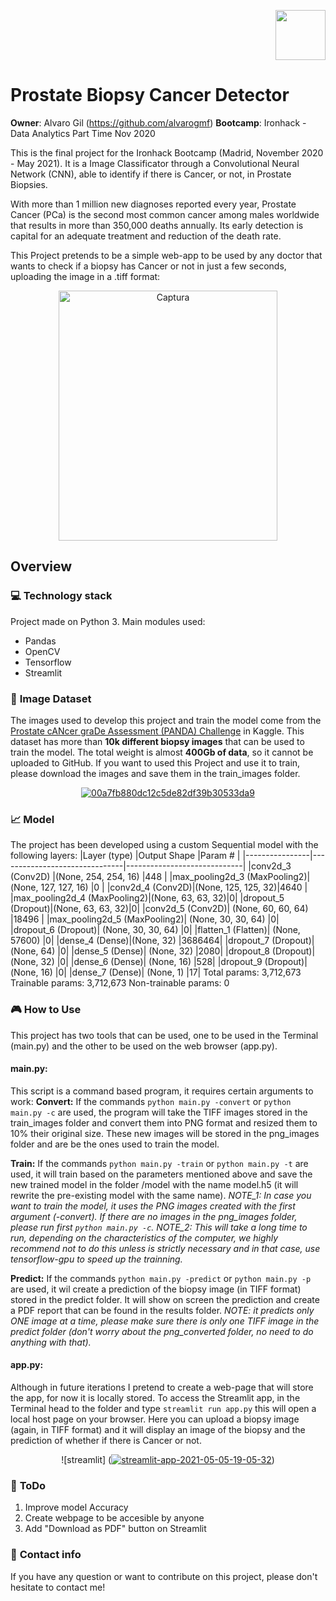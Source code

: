 <p align="right"><img src="https://cdn-images-1.medium.com/max/184/1*2GDcaeYIx_bQAZLxWM4PsQ@2x.png" width="80"></p>

# Prostate Biopsy Cancer Detector
**Owner**: Alvaro Gil (https://github.com/alvarogmf)
**Bootcamp**: Ironhack - Data Analytics Part Time Nov 2020

This is the final project for the Ironhack Bootcamp (Madrid, November 2020 - May 2021). It is a Image Classificator through a Convolutional Neural Network (CNN), able to identify if there is Cancer, or not, in Prostate Biopsies.

With more than 1 million new diagnoses reported every year, Prostate Cancer (PCa) is the second most common cancer among males worldwide that results in more than 350,000 deaths annually. Its early detection is capital for an adequate treatment and reduction of the death rate.

This Project pretends to be a simple web-app to be used by any doctor that wants to check if a biopsy has Cancer or not in just a few seconds, uploading the image in a .tiff format:

<p align="center">
<a href="https://ibb.co/rGC8P32"><img src="https://i.ibb.co/TBVjX1M/Captura.png" alt="Captura" border="0" width="350" height="400"></a>
</p>

## Overview

### :computer: **Technology stack**
Project made on Python 3. Main modules used:
 - Pandas
 - OpenCV
 - Tensorflow
 - Streamlit

### :mag_right: **Image Dataset**
The images used to develop this project and train the model come from the [Prostate cANcer graDe Assessment (PANDA) Challenge](https://www.kaggle.com/c/prostate-cancer-grade-assessment/overview)  in Kaggle. This dataset has more than **10k different biopsy images** that can be used to train the model. The total weight is almost **400Gb of data**, so it cannot be uploaded to GitHub. If you want to used this Project and use it to train, please download the images and save them in the train_images folder.
<p align="center">
<a href="https://ibb.co/dLhgQVC"><img src="https://i.ibb.co/qWZ5Rcq/00a7fb880dc12c5de82df39b30533da9.png" alt="00a7fb880dc12c5de82df39b30533da9" border="0"></a>
</p>

### :chart_with_upwards_trend: **Model**
The project has been developed using a custom Sequential model with the following layers:
|Layer (type) 	 |Output Shape					 |Param #					   |
|----------------|-------------------------------|-----------------------------|
|conv2d_3 (Conv2D) |(None, 254, 254, 16)            |448                   |
|max_pooling2d_3 (MaxPooling2)|(None, 127, 127, 16)         |0            |
|conv2d_4 (Conv2D)|(None, 125, 125, 32)|4640      |
|max_pooling2d_4 (MaxPooling2)|(None, 63, 63, 32)|0|
|dropout_5 (Dropout)|(None, 63, 63, 32)|0|
|conv2d_5 (Conv2D)| (None, 60, 60, 64) |18496     |
|max_pooling2d_5 (MaxPooling2)| (None, 30, 30, 64) |0|
|dropout_6 (Dropout)| (None, 30, 30, 64)  |0|
|flatten_1 (Flatten)| (None, 57600)    |0|
|dense_4 (Dense)|(None, 32)   |3686464|
|dropout_7 (Dropout)|(None, 64)   |0|
|dense_5 (Dense)|  (None, 32)   |2080|
|dropout_8 (Dropout)|(None, 32)   |0|
|dense_6 (Dense)|  (None, 16)   |528|
|dropout_9 (Dropout)|(None, 16) |0|
|dense_7 (Dense)|  (None, 1)   |17|
Total params: 3,712,673
Trainable params: 3,712,673
Non-trainable params: 0

### :video_game: **How to Use**
This project has two tools that can be used, one to be used in the Terminal (main.py) and the other to be used on the web browser (app.py).
#### main.py:
This script is a command based program, it requires certain arguments to work:
**Convert:**
If the commands `python main.py -convert` or `python main.py -c` are used, the program will take the TIFF images stored in the train_images folder and convert them into PNG format and resized them to 10% their original size. These new images will be stored in the png_images folder and are be the ones used to train the model.

**Train:**
If the commands `python main.py -train` or `python main.py -t` are used, it will train based on the parameters mentioned above and save the new trained model in the folder /model with the name model.h5 (it will rewrite the pre-existing model with the same name).
*NOTE_1: In case you want to train the model, it uses the PNG images created with the first argument (-convert). If there are no images in the png_images folder, please run first `python main.py -c`.
NOTE_2: This will take a long time to run, depending on the characteristics of the computer, we highly recommend not to do this unless is strictly necessary and in that case, use tensorflow-gpu to speed up the trainning.*

**Predict:**
If the commands `python main.py -predict` or `python main.py -p` are used, it wil create a prediction of the biopsy image (in TIFF format) stored in the predict folder. It will show on screen the prediction and create a PDF report that can be found in the results folder.
*NOTE: it predicts only ONE image at a time, please make sure there is only one TIFF image in the predict folder (don't worry about the png_converted folder, no need to do anything with that).*

#### app.py:
Although in future iterations I pretend to create a web-page that will store the app, for now it is locally stored. To access the Streamlit app, in the Terminal head to the folder and type `streamlit run app.py` this will open a local host page on your browser. Here you can upload a biopsy image (again, in TIFF format) and it will display an image of the biopsy and the prediction of whether if there is Cancer or not.

<p align="center">
![streamlit] (<a href="https://ibb.co/fC5qBQp"><img src="https://i.ibb.co/rZSFTv6/streamlit-app-2021-05-05-19-05-32.gif" alt="streamlit-app-2021-05-05-19-05-32" border="0" /></a>)
</p>

### :shit: **ToDo**
 1. Improve model Accuracy
 2. Create webpage to be accesible by anyone
 3. Add "Download as PDF" button on Streamlit

### 💌  **Contact info**
If you have any question or want to contribute on this project, please don't hesitate to contact me! 
